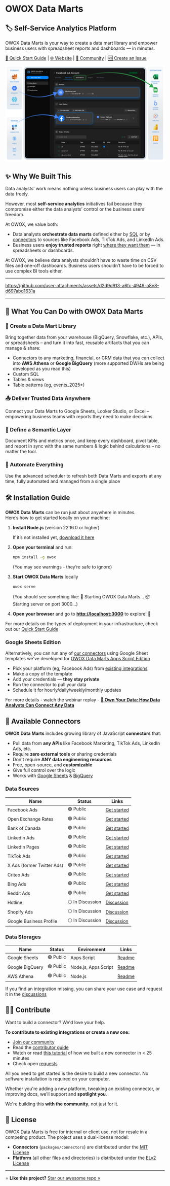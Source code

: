 # OWOX Data Marts

## 🏷 Self-Service Analytics Platform

OWOX Data Marts is your way to create a data mart library and empower business users with spreadsheet reports and dashboards — in minutes.

[📘 Quick Start Guide](./docs/getting-started/quick-start.md) | [🌐 Website](https://www.owox.com?utm_source=github&utm_medium=referral&utm_campaign=readme) | [💬 Community](https://github.com/OWOX/owox-data-marts/discussions) | [🆘 Create an Issue](https://github.com/OWOX/owox-data-marts/issues)

![OWOX Data Marts - Open-Source Self-Service Analytics Platform](./docs/res/owox-data-marts-schema.svg)

## ✨ Why We Built This

Data analysts’ work means nothing unless business users can play with the data freely.

However, most **self-service analytics** initiatives fail because they compromise either the data analysts’ control or the business users’ freedom.

At OWOX, we value both:

- Data analysts **orchestrate data marts** defined either by [SQL](./docs/getting-started/setup-guide/sql-data-mart.md) or by [connectors](./docs/getting-started/setup-guide/connector-data-mart.md) to sources like Facebook Ads, TikTok Ads, and LinkedIn Ads.
- Business users **enjoy trusted reports** right [where they want them](./docs/destinations/manage-destinations.md) — in spreadsheets or dashboards.

At OWOX, we believe data analysts shouldn’t have to waste time on CSV files and one-off dashboards. Business users shouldn’t have to be forced to use complex BI tools either.

---

https://github.com/user-attachments/assets/d2d9d913-a6fc-4949-a8e8-d697abd1631a <!-- markdownlint-disable-line MD034 MD033 -->

---

## 🚀 What You Can Do with OWOX Data Marts

### 📘 Create a Data Mart Library

Bring together data from your warehouse (BigQuery, Snowflake, etc.), APIs, or spreadsheets – and turn it into fast, reusable artifacts that you can manage & share:

- Connectors to any marketing, financial, or CRM data that you can collect into **AWS Athena** or **Google BigQuery** (more supported DWHs are being developed as you read this)
- Custom SQL
- Tables & views
- Table patterns (eg, events_2025\*)

### 📤 Deliver Trusted Data Anywhere

Connect your Data Marts to Google Sheets, Looker Studio, or Excel – empowering business teams with reports they need to make decisions.

### 🧾 Define a Semantic Layer

Document KPIs and metrics once, and keep every dashboard, pivot table, and report in sync with the same numbers & logic behind calculations – no matter the tool.

### 📅 Automate Everything

Use the advanced scheduler to refresh both Data Marts and exports at any time, fully automated and managed from a single place

## 🛠 Installation Guide

**OWOX Data Marts** can be run just about anywhere in minutes.  
Here’s how to get started locally on your machine:

1. **Install Node.js** (version 22.16.0 or higher)

   If it’s not installed yet, [download it here](https://nodejs.org/en/download)

2. **Open your terminal** and run:

   ```bash
   npm install -g owox
   ```

   (You may see warnings - they’re safe to ignore)

3. **Start OWOX Data Marts** locally

   ```bash
   owox serve
   ```

   (You should see something like:
   🚀 Starting OWOX Data Marts...
   📦 Starting server on port 3000...)

4. **Open your browser** and go to **<http://localhost:3000>** to explore! 🎉

For more details on the types of deployment in your infrastructure, check out our [Quick Start Guide](./docs/getting-started/quick-start.md)

### Google Sheets Edition

Alternatively, you can run any of [our connectors](#data-sources) using Google Sheet templates we've developed for [OWOX Data Marts Apps Script Edition](./docs/editions/appsscript-edition.md)

- Pick your platform (eg, Facebook Ads) from [existing integrations](#data-sources)
- Make a copy of the template
- Add your credentials — **they stay private**
- Run the connector to pull your data
- Schedule it for hourly/daily/weekly/monthly updates

For more details - watch the webinar replay - [**🎥 Own Your Data: How Data Analysts Can Connect Any Data**](https://www.youtube.com/live/nQYfHX-IjY8?t=66s)

## 🔌 Available Connectors

**OWOX Data Marts** includes growing library of JavaScript **connectors** that:

- Pull data from **any APIs** like Facebook Marketing, TikTok Ads, LinkedIn Ads, etc.
- Require **zero external tools** or sharing credentials
- Don't require **ANY data engineering resources**
- Free, open-source, and **customizable**
- Give full control over the logic
- Works with [Google Sheets](packages/connectors/src/Storages/GoogleSheets/README.md) & [BigQuery](packages/connectors/src/Storages/GoogleBigQuery/README.md)

### Data Sources

| Name                       | Status           | Links                                                                               |
| -------------------------- | ---------------- | ----------------------------------------------------------------------------------- |
| Facebook Ads               | 🟢 Public        | [Get started](packages/connectors/src/Sources/FacebookMarketing/GETTING_STARTED.md) |
| Open Exchange Rates        | 🟢 Public        | [Get started](packages/connectors/src/Sources/OpenExchangeRates/GETTING_STARTED.md) |
| Bank of Canada             | 🟢 Public        | [Get started](packages/connectors/src/Sources/BankOfCanada/GETTING_STARTED.md)      |
| LinkedIn Ads               | 🟢 Public        | [Get started](packages/connectors/src/Sources/LinkedInAds/GETTING_STARTED.md)       |
| LinkedIn Pages             | 🟢 Public        | [Get started](packages/connectors/src/Sources/LinkedInPages/GETTING_STARTED.md)     |
| TikTok Ads                 | 🟢 Public        | [Get started](packages/connectors/src/Sources/TikTokAds/GETTING_STARTED.md)         |
| X Ads (former Twitter Ads) | 🟢 Public        | [Get started](packages/connectors/src/Sources/XAds/GETTING_STARTED.md)              |
| Criteo Ads                 | 🟢 Public        | [Get started](packages/connectors/src/Sources/CriteoAds/GETTING_STARTED.md)         |
| Bing Ads                   | 🟢 Public        | [Get started](packages/connectors/src/Sources/BingAds/GETTING_STARTED.md)           |
| Reddit Ads                 | 🟢 Public        | [Get started](packages/connectors/src/Sources/RedditAds/GETTING_STARTED.md)         |
| Hotline                    | ⚪️ In Discussion | [Discussion](https://github.com/OWOX/owox-data-marts/discussions/55)                |
| Shopify Ads                | ⚪️ In Discussion | [Discussion](https://github.com/OWOX/owox-data-marts/discussions/63)                |
| Google Business Profile    | ⚪️ In Discussion | [Discussion](https://github.com/OWOX/owox-data-marts/discussions/61)                |

### Data Storages

| Name            | Status    | Environment          | Links                                                               |
| --------------- | --------- | -------------------- | ------------------------------------------------------------------- |
| Google Sheets   | 🟢 Public | Apps Script          | [Readme](packages/connectors/src/Storages/GoogleSheets/README.md)   |
| Google BigQuery | 🟢 Public | Node.js, Apps Script | [Readme](packages/connectors/src/Storages/GoogleBigQuery/README.md) |
| AWS Athena      | 🟢 Public | Node.js              | [Readme](packages/connectors/src/Storages/AwsAthena/README.md)      |

If you find an integration missing, you can share your use case and request it in the [discussions](https://github.com/OWOX/owox-data-marts/discussions)

## 🧑‍💻 Contribute

Want to build a connector? We'd love your help.

**To contribute to existing integrations or create a new one:**

- [Join our community](https://github.com/OWOX/owox-data-marts/discussions)
- Read the [contributor guide](packages/connectors/CONTRIBUTING.md)
- Watch or read [this tutorial](packages/connectors/TUTORIAL.md) of how we built a new connector in < 25 minutes
- Check open [requests](https://github.com/OWOX/owox-data-marts/issues)

All you need to get started is the desire to build a new connector. No software installation is required on your computer.

Whether you're adding a new platform, tweaking an existing connector, or improving docs, we'll support and **spotlight you**.

We're building this **with the community**, not just for it.

## 📌 License

OWOX Data Marts is free for internal or client use, not for resale in a competing product. The project uses a dual-license model:

- **Connectors** (`packages/connectors`) are distributed under the [MIT License](licenses/MIT.md)
- **Platform** (all other files and directories) is distributed under the [ELv2 License](licenses/Elasticv2.md)

---

⭐ **Like this project?** [Star our awesome repo »](https://github.com/OWOX/owox-data-marts)
